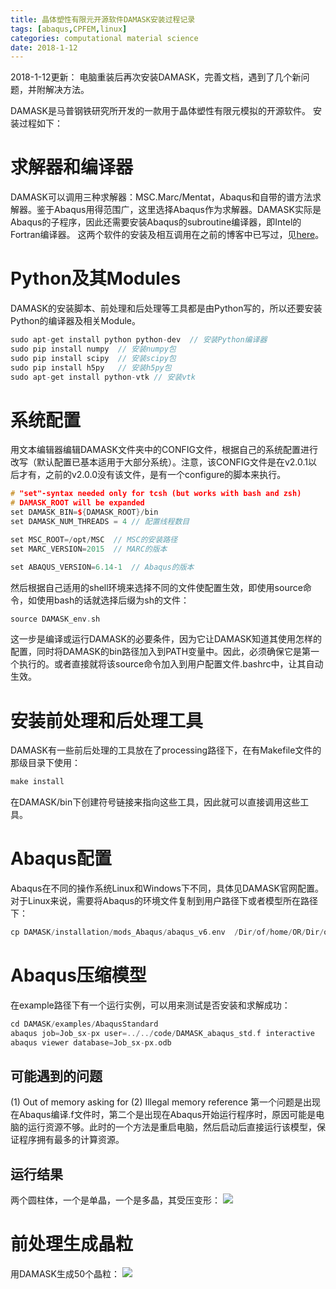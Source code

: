 ```yaml
---
title: 晶体塑性有限元开源软件DAMASK安装过程记录 
tags: [abaqus,CPFEM,linux]
categories: computational material science 
date: 2018-1-12
---
```

2018-1-12更新：
电脑重装后再次安装DAMASK，完善文档，遇到了几个新问题，并附解决方法。

DAMASK是马普钢铁研究所开发的一款用于晶体塑性有限元模拟的开源软件。
安装过程如下：

# 求解器和编译器
DAMASK可以调用三种求解器：MSC.Marc/Mentat，Abaqus和自带的谱方法求解器。鉴于Abaqus用得范围广，这里选择Abaqus作为求解器。DAMASK实际是Abaqus的子程序，因此还需要安装Abaqus的subroutine编译器，即Intel的Fortran编译器。
这两个软件的安装及相互调用在之前的博客中已写过，见[here](http://qixinbo.info/2017/06/20/abaqus-install/)。

# Python及其Modules
DAMASK的安装脚本、前处理和后处理等工具都是由Python写的，所以还要安装Python的编译器及相关Module。
```cpp
sudo apt-get install python python-dev  // 安装Python编译器
sudo pip install numpy  // 安装numpy包
sudo pip install scipy  // 安装scipy包
sudo pip install h5py   // 安装h5py包
sudo apt-get install python-vtk // 安装vtk
```
# 系统配置
用文本编辑器编辑DAMASK文件夹中的CONFIG文件，根据自己的系统配置进行改写（默认配置已基本适用于大部分系统）。注意，该CONFIG文件是在v2.0.1以后才有，之前的v2.0.0没有该文件，是有一个configure的脚本来执行。
```cpp
# "set"-syntax needed only for tcsh (but works with bash and zsh)
# DAMASK_ROOT will be expanded
set DAMASK_BIN=${DAMASK_ROOT}/bin
set DAMASK_NUM_THREADS = 4 // 配置线程数目

set MSC_ROOT=/opt/MSC  // MSC的安装路径
set MARC_VERSION=2015  // MARC的版本

set ABAQUS_VERSION=6.14-1  // Abaqus的版本
```
然后根据自己适用的shell环境来选择不同的文件使配置生效，即使用source命令，如使用bash的话就选择后缀为sh的文件：
```cpp
source DAMASK_env.sh
```
这一步是编译或运行DAMASK的必要条件，因为它让DAMASK知道其使用怎样的配置，同时将DAMASK的bin路径加入到PATH变量中。因此，必须确保它是第一个执行的。或者直接就将该source命令加入到用户配置文件.bashrc中，让其自动生效。

# 安装前处理和后处理工具
DAMASK有一些前后处理的工具放在了processing路径下，在有Makefile文件的那级目录下使用：
```cpp
make install
```
在DAMASK/bin下创建符号链接来指向这些工具，因此就可以直接调用这些工具。

# Abaqus配置
Abaqus在不同的操作系统Linux和Windows下不同，具体见DAMASK官网配置。
对于Linux来说，需要将Abaqus的环境文件复制到用户路径下或者模型所在路径下：
```cpp
cp DAMASK/installation/mods_Abaqus/abaqus_v6.env  /Dir/of/home/OR/Dir/of/Model/
```
# Abaqus压缩模型
在example路径下有一个运行实例，可以用来测试是否安装和求解成功：
```cpp
cd DAMASK/examples/AbaqusStandard
abaqus job=Job_sx-px user=../../code/DAMASK_abaqus_std.f interactive
abaqus viewer database=Job_sx-px.odb
```
## 可能遇到的问题
(1) Out of memory asking for
(2) Illegal memory reference
第一个问题是出现在Abaqus编译.f文件时，第二个是出现在Abaqus开始运行程序时，原因可能是电脑的运行资源不够。此时的一个方法是重启电脑，然后启动后直接运行该模型，保证程序拥有最多的计算资源。
## 运行结果
两个圆柱体，一个是单晶，一个是多晶，其受压变形：
![](http://7xrm8i.com1.z0.glb.clouddn.com/damask.png)

# 前处理生成晶粒
用DAMASK生成50个晶粒：
![](http://7xrm8i.com1.z0.glb.clouddn.com/grains-damask.png)



